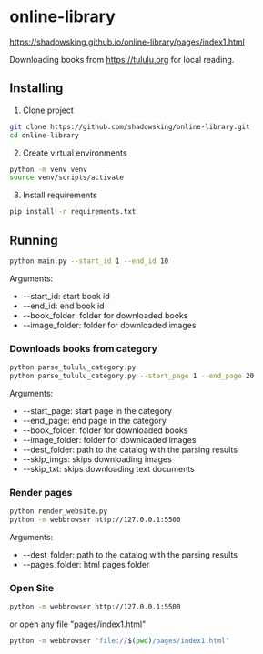 # online-library

https://shadowsking.github.io/online-library/pages/index1.html

Downloading books from https://tululu.org for local reading.

## Installing

1) Clone project
```bash
git clone https://github.com/shadowsking/online-library.git
cd online-library
```

2) Create virtual environments
```bash
python -m venv venv
source venv/scripts/activate
```

3) Install requirements
```bash
pip install -r requirements.txt
```

## Running
```bash
python main.py --start_id 1 --end_id 10
```
Arguments:
- --start_id: start book id
- --end_id: end book id
- --book_folder: folder for downloaded books
- --image_folder: folder for downloaded images

### Downloads books from category
```bash
python parse_tululu_category.py
python parse_tululu_category.py --start_page 1 --end_page 20
```
Arguments:
- --start_page: start page in the category
- --end_page: end page in the category
- --book_folder: folder for downloaded books
- --image_folder: folder for downloaded images
- --dest_folder: path to the catalog with the parsing results
- --skip_imgs: skips downloading images
- --skip_txt: skips downloading text documents

### Render pages
```bash
python render_website.py
python -m webbrowser http://127.0.0.1:5500
```
Arguments:
- --dest_folder: path to the catalog with the parsing results
- --pages_folder: html pages folder


### Open Site
```bash
python -m webbrowser http://127.0.0.1:5500
```
or open any file "pages/index1.html"
```bash
python -m webbrowser "file://$(pwd)/pages/index1.html"
```
